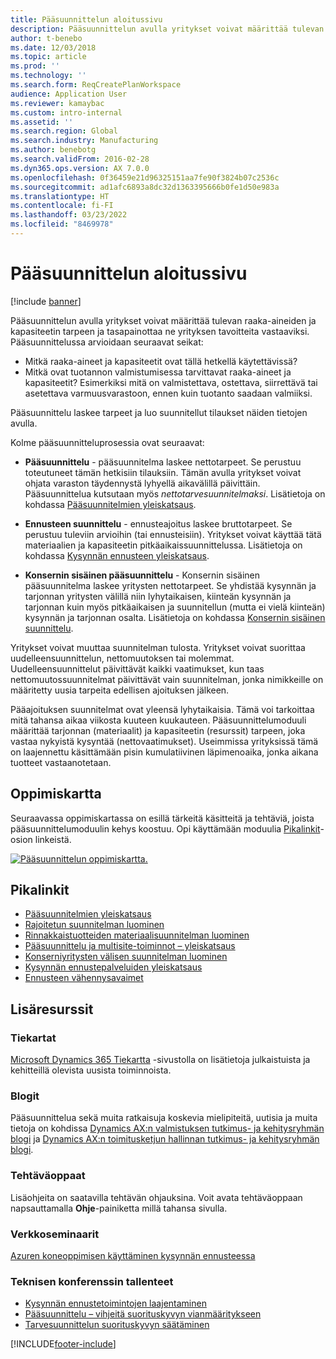 ```yaml
---
title: Pääsuunnittelun aloitussivu
description: Pääsuunnittelun avulla yritykset voivat määrittää tulevan raaka-aineiden ja kapasiteetin tarpeen ja tasapainottaa ne yrityksen tavoitteita vastaaviksi.
author: t-benebo
ms.date: 12/03/2018
ms.topic: article
ms.prod: ''
ms.technology: ''
ms.search.form: ReqCreatePlanWorkspace
audience: Application User
ms.reviewer: kamaybac
ms.custom: intro-internal
ms.assetid: ''
ms.search.region: Global
ms.search.industry: Manufacturing
ms.author: benebotg
ms.search.validFrom: 2016-02-28
ms.dyn365.ops.version: AX 7.0.0
ms.openlocfilehash: 0f36459e21d96325151aa7fe90f3824b07c2536c
ms.sourcegitcommit: ad1afc6893a8dc32d1363395666b0fe1d50e983a
ms.translationtype: HT
ms.contentlocale: fi-FI
ms.lasthandoff: 03/23/2022
ms.locfileid: "8469978"
---
```

# <a name="master-planning-home-page"></a>Pääsuunnittelun aloitussivu

[!include [banner](../includes/banner.md)]

Pääsuunnittelun avulla yritykset voivat määrittää tulevan raaka-aineiden ja kapasiteetin tarpeen ja tasapainottaa ne yrityksen tavoitteita vastaaviksi. Pääsuunnittelussa arvioidaan seuraavat seikat:

- Mitkä raaka-aineet ja kapasiteetit ovat tällä hetkellä käytettävissä?
- Mitkä ovat tuotannon valmistumisessa tarvittavat raaka-aineet ja kapasiteetit? Esimerkiksi mitä on valmistettava, ostettava, siirrettävä tai asetettava varmuusvarastoon, ennen kuin tuotanto saadaan valmiiksi.

Pääsuunnittelu laskee tarpeet ja luo suunnitellut tilaukset näiden tietojen avulla.

Kolme pääsuunnitteluprosessia ovat seuraavat:

- **Pääsuunnittelu** - pääsuunnitelma laskee nettotarpeet. Se perustuu toteutuneet tämän hetkisiin tilauksiin. Tämän avulla yritykset voivat ohjata varaston täydennystä lyhyellä aikavälillä päivittäin. Pääsuunnittelua kutsutaan myös *nettotarvesuunnitelmaksi*. Lisätietoja on kohdassa [Pääsuunnitelmien yleiskatsaus](master-plans.md).

- **Ennusteen suunnittelu** - ennusteajoitus laskee bruttotarpeet. Se perustuu tuleviin arvioihin (tai ennusteisiin). Yritykset voivat käyttää tätä materiaalien ja kapasiteetin pitkäaikaissuunnittelussa. Lisätietoja on kohdassa [Kysynnän ennusteen yleiskatsaus](introduction-demand-forecasting.md).

- **Konsernin sisäinen pääsuunnittelu** - Konsernin sisäinen pääsuunnitelma laskee yritysten nettotarpeet. Se yhdistää kysynnän ja tarjonnan yritysten välillä niin lyhytaikaisen, kiinteän kysynnän ja tarjonnan kuin myös pitkäaikaisen ja suunnitellun (mutta ei vielä kiinteän) kysynnän ja tarjonnan osalta. Lisätietoja on kohdassa [Konsernin sisäinen suunnittelu](planning-optimization/Intercompany-planning.md).

Yritykset voivat muuttaa suunnitelman tulosta. Yritykset voivat suorittaa uudelleensuunnittelun, nettomuutoksen tai molemmat. Uudelleensuunnittelut päivittävät kaikki vaatimukset, kun taas nettomuutossuunnitelmat päivittävät vain suunnitelman, jonka nimikkeille on määritetty uusia tarpeita edellisen ajoituksen jälkeen.

Pääajoituksen suunnitelmat ovat yleensä lyhytaikaisia. Tämä voi tarkoittaa mitä tahansa aikaa viikosta kuuteen kuukauteen. Pääsuunnittelumoduuli määrittää tarjonnan (materiaalit) ja kapasiteetin (resurssit) tarpeen, joka vastaa nykyistä kysyntää (nettovaatimukset). Useimmissa yrityksissä tämä on laajennettu käsittämään pisin kumulatiivinen läpimenoaika, jonka aikana tuotteet vastaanotetaan.

## <a name="learning-map"></a>Oppimiskartta

Seuraavassa oppimiskartassa on esillä tärkeitä käsitteitä ja tehtäviä, joista pääsuunnittelumoduulin kehys koostuu. Opi käyttämään moduulia [Pikalinkit](#quick-links)-osion linkeistä.

[![Pääsuunnittelun oppimiskartta.](./media/master-planning-learning-map.png)](./media/master-planning-learning-map.png)

## <a name="quick-links"></a>Pikalinkit

- [Pääsuunnitelmien yleiskatsaus](master-plans.md)  
- [Rajoitetun suunnitelman luominen](./tasks/constrained-plan.md)
- [Rinnakkaistuotteiden materiaalisuunnitelman luominen](./tasks/create-material-plan-co-products.md)
- [Pääsuunnittelu ja multisite-toiminnot – yleiskatsaus](master-plan-multisite-functionality.md)
- [Konserniyritysten välisen suunnitelman luominen](./tasks/create-intercompany-plan.md)
- [Kysynnän ennustepalveluiden yleiskatsaus](introduction-demand-forecasting.md)
- [Ennusteen vähennysavaimet](reduction-keys.md)

## <a name="additional-resources"></a>Lisäresurssit

### <a name="roadmaps"></a>Tiekartat

[Microsoft Dynamics 365 Tiekartta](https://roadmap.dynamics.com/) -sivustolla on lisätietoja julkaistuista ja kehitteillä olevista uusista toiminnoista.

### <a name="blogs"></a>Blogit

Pääsuunnittelua sekä muita ratkaisuja koskevia mielipiteitä, uutisia ja muita tietoja on kohdissa [Dynamics AX:n valmistuksen tutkimus- ja kehitysryhmän blogi](/archive/blogs/axmfg/) ja [Dynamics AX:n toimitusketjun hallinnan tutkimus- ja kehitysryhmän blogi](https://blogs.msdn.microsoft.com/dynamicsaxscm).

### <a name="task-guides"></a>Tehtäväoppaat

Lisäohjeita on saatavilla tehtävän ohjauksina. Voit avata tehtäväoppaan napsauttamalla **Ohje**-painiketta millä tahansa sivulla.

### <a name="webinars"></a>Verkkoseminaarit

[Azuren koneoppimisen käyttäminen kysynnän ennusteessa](https://www.youtube.com/watch?v=4nQsccdFFDA&feature=youtu.be)

### <a name="tech-conference-recordings"></a>Teknisen konferenssin tallenteet

- [Kysynnän ennustetoimintojen laajentaminen](https://www.youtube.com/watch?v=4OIKIXLiNjI&feature=youtu.be)
- [Pääsuunnittelu – vihjeitä suorituskyvyn vianmääritykseen](https://youtu.be/7v8BPmEs9Dg)
- [Tarvesuunnittelun suorituskyvyn säätäminen](https://youtu.be/RLXybx20B5o)


[!INCLUDE[footer-include](../../includes/footer-banner.md)]